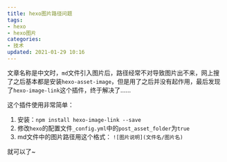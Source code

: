 ```yaml
---
title: hexo图片路径问题
tags:
- hexo
- hexo图片
categories:
- 技术
updated: 2021-01-29 10:16
---
```


文章名称是中文时，`md`文件引入图片后，路径经常不对导致图片出不来，网上搜了之后基本都是安装`hexo-asset-image`，但是用了之后并没有起作用，最后发现了`hexo-image-link`这个插件，终于解决了……

这个插件使用非常简单：

1. 安装：`npm install hexo-image-link --save`
2. 修改`hexo`的配置文件`_config.yml`中的`post_asset_folder`为`true`
3. md文件中的图片路径用这个格式： <code>\!\[图片说明]\(文件名/图片名)</code>

就可以了~
